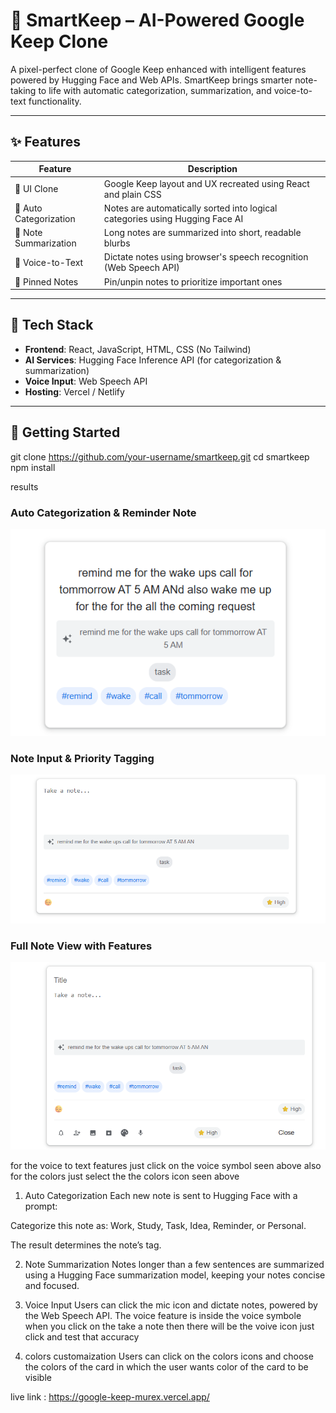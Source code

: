 # 🧠 SmartKeep – AI-Powered Google Keep Clone

A pixel-perfect clone of Google Keep enhanced with intelligent features powered by Hugging Face and Web APIs. SmartKeep brings smarter note-taking to life with automatic categorization, summarization, and voice-to-text functionality.

---

## ✨ Features

| Feature             | Description                                                                 |
|---------------------|-----------------------------------------------------------------------------|
| 🧩 UI Clone          | Google Keep layout and UX recreated using React and plain CSS              |
| 🧠 Auto Categorization | Notes are automatically sorted into logical categories using Hugging Face AI |
| 📝 Note Summarization | Long notes are summarized into short, readable blurbs                      |
| 🎤 Voice-to-Text     | Dictate notes using browser's speech recognition (Web Speech API)           |
| 📌 Pinned Notes      | Pin/unpin notes to prioritize important ones                                |

---

## 🔧 Tech Stack

- **Frontend**: React, JavaScript, HTML, CSS (No Tailwind)
- **AI Services**: Hugging Face Inference API (for categorization & summarization)
- **Voice Input**: Web Speech API
- **Hosting**: Vercel / Netlify

---

## 🚀 Getting Started

git clone https://github.com/your-username/smartkeep.git
cd smartkeep
npm install

results 

### Auto Categorization & Reminder Note
![Auto Categorization](./src/assets/Screenshot%202025-05-05%20095101.png)

### Note Input & Priority Tagging
![Note Input](src/assets/Screenshot%202025-05-05%20095901.png)

### Full Note View with Features
![Full Note View](./src/assets/Screenshot%202025-05-05%20095924.png)



for the voice to text features  just click on the voice symbol seen above 
also for the colors just select the the colors icon seen above 

1. Auto Categorization
Each new note is sent to Hugging Face with a prompt:

Categorize this note as: Work, Study, Task, Idea, Reminder, or Personal.

The result determines the note’s tag.

2. Note Summarization
Notes longer than a few sentences are summarized using a Hugging Face summarization model, keeping your notes concise and focused.

3. Voice Input
Users can click the mic icon and dictate notes, powered by the Web Speech API. The voice feature is inside the voice symbole when you click on the take a note then there will be the voive icon just click and test that accuracy

4. colors customaization
Users can click on the colors icons and choose the colors of the card in which the user wants color of the card to be visible 


live link : https://google-keep-murex.vercel.app/
